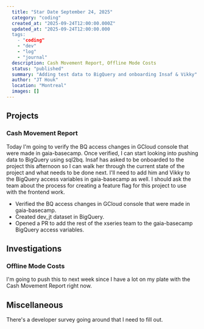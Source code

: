 ```yaml
---
  title: "Star Date September 24, 2025"
  category: "coding"
  created_at: "2025-09-24T12:00:00.000Z"
  updated_at: "2025-09-24T12:00:00.000
  tags: 
    - "coding"
    - "dev"
    - "log"
    - "journal"
  description: Cash Movement Report, Offline Mode Costs
  status: "published"
  summary: "Adding test data to BigQuery and onboarding Insaf & Vikky"
  author: "JT Houk"
  location: "Montreal"
  images: []
---
```


## Projects

### Cash Movement Report

Today I'm going to verify the BQ access changes in GCloud console that were made in gaia-basecamp.
Once verified, I can start looking into pushing data to BigQuery using sql2bq.
Insaf has asked to be onboarded to the project this afternoon so I can walk her through the current state of the project and what needs to be done next.
I'll need to add him and Vikky to the BigQuery access variables in gaia-basecamp as well.
I should ask the team about the process for creating a feature flag for this project to use with the frontend work.

- Verified the BQ access changes in GCloud console that were made in gaia-basecamp.
- Created dev_jt dataset in BigQuery.
- Opened a PR to add the rest of the xseries team to the gaia-basecamp BigQuery access variables.

## Investigations

### Offline Mode Costs

I'm going to push this to next week since I have a lot on my plate with the Cash Movement Report right now.

## Miscellaneous

There's a developer survey going around that I need to fill out.
